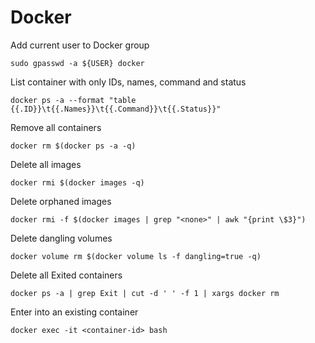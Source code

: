 # Docker
Add current user to Docker group

	sudo gpasswd -a ${USER} docker

List container with only IDs, names, command and status
	
	docker ps -a --format "table {{.ID}}\t{{.Names}}\t{{.Command}}\t{{.Status}}"


Remove all containers

	docker rm $(docker ps -a -q)


Delete all images

	docker rmi $(docker images -q)

Delete orphaned images 

	docker rmi -f $(docker images | grep "<none>" | awk "{print \$3}")

Delete dangling volumes

	docker volume rm $(docker volume ls -f dangling=true -q)

Delete all Exited containers

	docker ps -a | grep Exit | cut -d ' ' -f 1 | xargs docker rm

Enter into an existing container

	docker exec -it <container-id> bash

